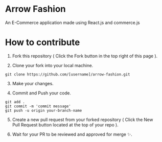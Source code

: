 # Arrow Fashion

An E-Commerce application made using React.js and commerce.js


# How to contribute

1. Fork this repository ( Click the Fork button in the top right of this page ).

2. Clone your fork into your local machine.

```
git clone https://github.com/[username]/arrow-fashion.git
```

3. Make your changes.

4. Commit and Push your code.

```
git add .
git commit -m 'commit message'
git push -u origin your-branch-name
```

5. Create a new pull request from your forked repository ( Click the New Pull Request button located at the top of your repo ).

6. Wait for your PR to be reviewed and approved for merge ✨.

